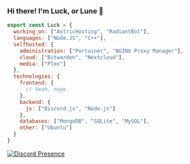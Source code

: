 ### Hi there! I'm Luck, or Lune 👋

```js
export const Luck = {
  working_on: ["AstricHosting", "RadiantBot"],
  languages: ["Node.JS", "C++"],
  selfhosted: {
    administration: ["Portainer", "NGINX Proxy Manager"],
    cloud: ["Bitwarden", "Nextcloud"],
    media: ["Plex"]
  },
  technologies: {
    frontend: {
      // Yeah, nope.
    },
    backend: {
      js: ["Discord.js", "Node.js"]
    },
    databases: ["MongoDB", "SQLite", "MySQL"],
    other: ["Ubuntu"]
  }
}
```

[![Discord Presence](https://lanyard.cnrad.dev/api/753091534496333855)](https://discord.com/users/753091534496333855)
